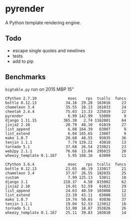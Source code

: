 # pyrender

A Python template rendering engine.

## Todo

* escape single quotes and newlines
* tests
* add to pip

## Benchmarks

`bigtable.py` run on 2015 MBP 15"

    CPython 2.7.10              msec    rps  tcalls  funcs
    bottle 0.12.13             34.16  29.28  163016     23
    chameleon 3.4              35.55  28.13  161033     24
    cheetah 2.4.4              75.03  13.33  225019     22
    pyrender                    6.99 142.99   53009      9
    django 1.11.15            365.38   2.74 1162081     64
    jinja2 2.10                20.79  48.10   61019     27
    list_append                 6.08 164.39   63007      9
    list_extend                 6.04 165.65   23007      9
    mako 1.0.7                 20.60  48.55   93035     36
    tenjin 1.1.1                7.74 129.22   43010     13
    tornado 5.1                37.68  26.54  233021     23
    web2py 2.1.1               76.66  13.04  295015     20
    wheezy_template 0.1.167     5.95 168.16   63009     11

    CPython 3.6.4               msec    rps  tcalls  funcs
    bottle 0.12.13             21.65  46.19  133017     21
    chameleon 3.4              37.67  26.55  182035     25
    custom                      7.99 125.13   53011     10
    django 2.1                218.37   4.58  815082     62
    jinja2 2.10                19.01  52.59   61022     29
    list_append                24.63  40.59  103008     12
    list_extend                23.19  43.11   63008     12
    mako 1.0.7                 19.74  50.65   93036     37
    tenjin 1.1.1               19.04  52.53  123012     16
    tornado 5.1                53.00  18.87  353026     26
    wheezy_template 0.1.167    25.11  39.83  103010     14
